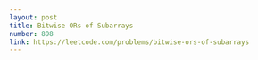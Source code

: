 ```yaml
---
layout: post
title: Bitwise ORs of Subarrays
number: 898
link: https://leetcode.com/problems/bitwise-ors-of-subarrays
---
```

